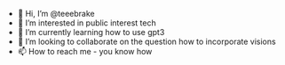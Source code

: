 - 👋 Hi, I’m @teeebrake
- 👀 I’m interested in public interest tech
- 🌱 I’m currently learning how to use gpt3 
- 💞️ I’m looking to collaborate on the question how to incorporate visions
- 📫 How to reach me - you know how

<!---
teeebrake/teeebrake is a ✨ special ✨ repository because its `README.md` (this file) appears on your GitHub profile.
You can click the Preview link to take a look at your changes.
--->
